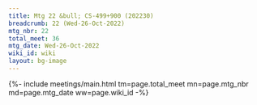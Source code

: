 ```yaml
---
title: Mtg 22 &bull; CS-499+900 (202230)
breadcrumb: 22 (Wed-26-Oct-2022)
mtg_nbr: 22
total_meet: 36
mtg_date: Wed-26-Oct-2022
wiki_id: wiki
layout: bg-image
---
```


{%- include meetings/main.html
    tm=page.total_meet
    mn=page.mtg_nbr
    md=page.mtg_date
    ww=page.wiki_id
-%}
